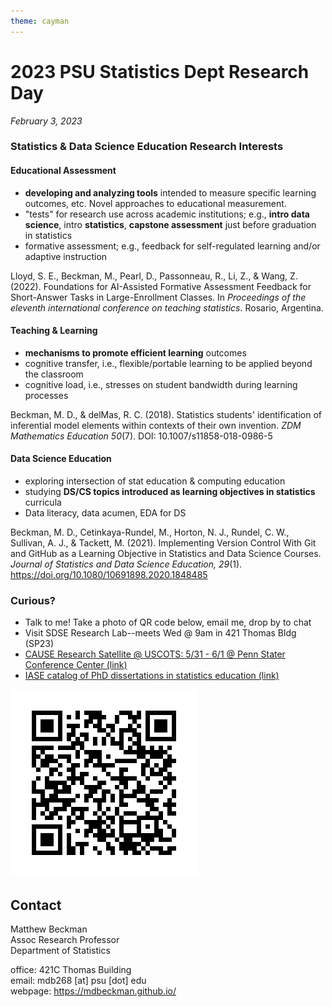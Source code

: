 ```yaml
---
theme: cayman
---
```


# 2023 PSU Statistics Dept Research Day

*February 3, 2023*

### Statistics & Data Science Education Research Interests

#### Educational Assessment

  - **developing and analyzing tools** intended to measure specific learning outcomes, etc. Novel approaches to educational measurement.
  - "tests" for research use across academic institutions; e.g., **intro data science**, intro **statistics**, **capstone assessment** just before graduation in statistics
  - formative assessment; e.g., feedback for self-regulated learning and/or adaptive instruction


Lloyd, S. E., Beckman, M., Pearl, D., Passonneau, R., Li, Z., & Wang, Z. (2022). Foundations for AI-Assisted Formative Assessment Feedback for Short-Answer Tasks in Large-Enrollment Classes. In *Proceedings of the eleventh international conference on teaching statistics*. Rosario, Argentina.


#### Teaching & Learning

  - **mechanisms to promote efficient learning** outcomes
  - cognitive transfer, i.e., flexible/portable learning to be applied beyond the classroom
  - cognitive load, i.e., stresses on student bandwidth during learning processes

Beckman, M. D., & delMas, R. C. (2018). Statistics students' identification of inferential model elements within contexts of their own invention. *ZDM Mathematics Education 50*(7). DOI: 10.1007/s11858-018-0986-5


#### Data Science Education

  - exploring intersection of stat education & computing education
  - studying **DS/CS topics introduced as learning objectives in statistics** curricula
  - Data literacy, data acumen, EDA for DS

Beckman, M. D., Cetinkaya-Rundel, M., Horton, N. J., Rundel, C. W., Sullivan, A. J., & Tackett, M. (2021). Implementing Version Control With Git and GitHub as a Learning Objective in Statistics and Data Science Courses. *Journal of Statistics and Data Science Education, 29*(1). https://doi.org/10.1080/10691898.2020.1848485



### Curious?

  - Talk to me! Take a photo of QR code below, email me, drop by to chat
  - Visit SDSE Research Lab--meets Wed @ 9am in 421 Thomas Bldg (SP23)
  - [CAUSE Research Satellite @ USCOTS: 5/31 - 6/1 @ Penn Stater Conference Center (link)](https://www.causeweb.org/cause/uscots/uscots23)
  - [IASE catalog of PhD dissertations in statistics education (link)](https://iase-web.org/Publications.php?p=Dissertations)


![QR Code: mdbeckman.github.io/2023-PSU-Stat-Research-Day](frame.png)



## Contact

Matthew Beckman  
Assoc Research Professor  
Department of Statistics  

office: 421C Thomas Building  
email: mdb268 [at] psu [dot] edu  
webpage: <https://mdbeckman.github.io/>
